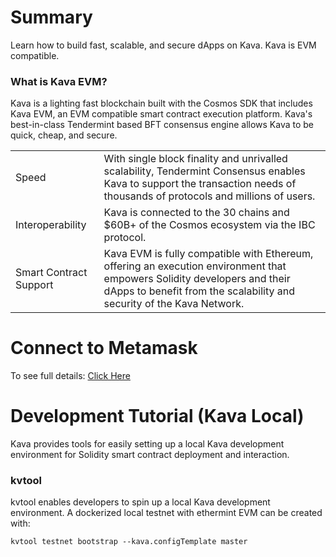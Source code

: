 # Summary


Learn how to build fast, scalable, and secure dApps on Kava. Kava is EVM compatible.

### What is Kava EVM?

Kava is a lighting fast blockchain built with the Cosmos SDK that includes Kava EVM, an EVM compatible smart contract execution platform. Kava's best-in-class Tendermint based BFT consensus engine allows Kava to be quick, cheap, and secure.

|   |  |
| ------------- | ------------- |
| Speed | With single block finality and unrivalled scalability, Tendermint Consensus enables Kava to support the transaction needs of thousands of protocols and millions of users. |
| Interoperability | Kava is connected to the 30 chains and \$60B+ of the Cosmos ecosystem via the IBC protocol.  |
| Smart Contract Support | Kava EVM is fully compatible with Ethereum, offering an execution environment that empowers Solidity developers and their dApps to benefit from the scalability and security of the Kava Network.  |


# Connect to Metamask

To see full details: [Click Here](https://docs.kava.io/docs/ethereum/metamask)

# Development Tutorial (Kava Local)
Kava provides tools for easily setting up a local Kava development environment for Solidity smart contract deployment and interaction.

### kvtool

kvtool enables developers to spin up a local Kava development environment. A dockerized local testnet with ethermint EVM can be created with:

```
kvtool testnet bootstrap --kava.configTemplate master 
```


